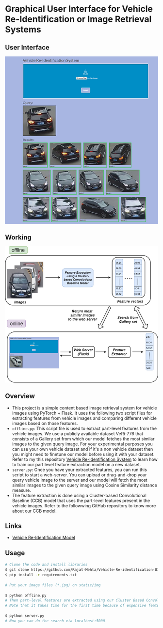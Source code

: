 # Graphical User Interface for Vehicle Re-Identification or Image Retrieval Systems

## User Interface
![User Interface](https://github.com/Rajat-Mehta/Vehicle-Re-identification-UI/blob/master/ui.png)

## Working
![Working](https://github.com/Rajat-Mehta/Vehicle-Re-identification-UI/blob/master/veri_ui.png)

## Overview
- This project is a simple content based image retrieval system for vehicle images using PyTorch + Flask. It uses the following two script files for extracting features from vehicle images and comparing different vehicle images based on those features.
- `offline.py`: This script file is used to extract part-level features from the vehicle images. We use a publicly available dataset VeRi-776 that consists of a Gallery set from which our model fetches the most similar images to the given query image. For your experimental purposes you can use your own vehicle dataset and if it's a non vehicle dataset then you might need to finetune our model before using it with your dataset. Refer to my this repository [Vehicle Re-Identification System](https://github.com/Rajat-Mehta/Vehicle_Reidentification) to learn how to train our part level feature extraction model on a new dataset.
- `server.py`: Once you have your extracted features, you can run this script to start a web-server. You can upload or drag-and-drop your query vehicle image to the server and our model will fetch the most similar images to the given query image using Cosine Similarity distance measure.
- The feature extraction is done using a Cluster-based Convolutional Baseline (CCB) model that uses the part-level features present in the vehicle images. Refer to the followwing GitHub repository to know more about our CCB model.

## Links

- [Vehicle Re-Identification Model](https://github.com/Rajat-Mehta/Vehicle_Reidentification)

## Usage
```bash
# Clone the code and install libraries
$ git clone https://github.com/Rajat-Mehta/Vehicle-Re-identification-UI.git
$ pip install -r requirements.txt

# Put your image files (*.jpg) on static/img

$ python offline.py
# Then part-level features are extracted using our Cluster Based Convolutional Baseline model and saved on static/feature
# Note that it takes time for the first time because of expensive feature extraction step

$ python server.py
# Now you can do the search via localhost:5000
```



